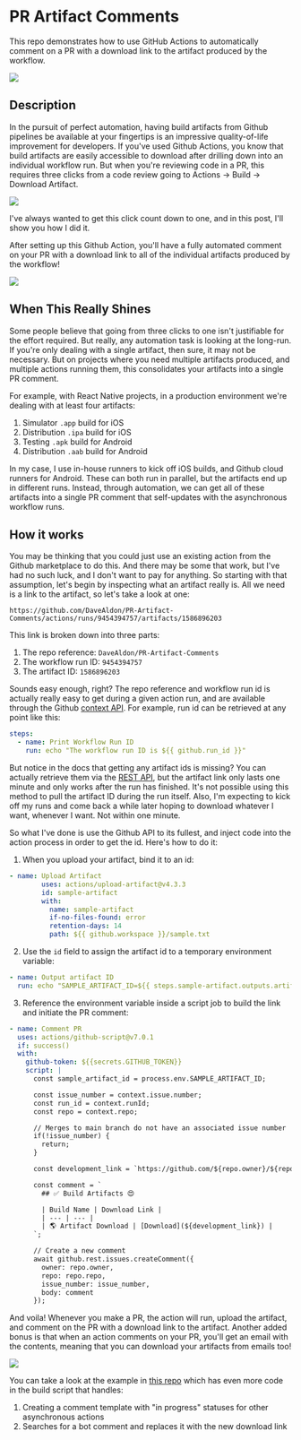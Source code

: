 # PR Artifact Comments

This repo demonstrates how to use GitHub Actions to automatically comment on a PR with a download link to the artifact produced by the workflow.

![](/assets/banner.png)

## Description

In the pursuit of perfect automation, having build artifacts from Github pipelines be available at your fingertips is an impressive quality-of-life improvement for developers. If you've used Github Actions, you know that build artifacts are easily accessible to download after drilling down into an individual workflow run. But when you're reviewing code in a PR, this requires three clicks from a code review going to Actions -> Build -> Download Artifact.

![](/assets/actions.png)


I've always wanted to get this click count down to one, and in this post, I'll show you how I did it.

After setting up this Github Action, you'll have a fully automated comment on your PR with a download link to all of the individual artifacts produced by the workflow!

![](/assets/comment.png)

## When This Really Shines

Some people believe that going from three clicks to one isn't justifiable for the effort required. But really, any automation task is looking at the long-run. If you're only dealing with a single artifact, then sure, it may not be necessary. But on projects where you need multiple artifacts produced, and multiple actions running them, this consolidates your artifacts into a single PR comment.

For example, with React Native projects, in a production environment we're dealing with at least four artifacts:

1. Simulator `.app` build for iOS
2. Distribution `.ipa` build for iOS
3. Testing `.apk` build for Android
4. Distribution `.aab` build for Android

In my case, I use in-house runners to kick off iOS builds, and Github cloud runners for Android. These can both run in parallel, but the artifacts end up in different runs. Instead, through automation, we can get all of these artifacts into a single PR comment that self-updates with the asynchronous workflow runs.

## How it works

You may be thinking that you could just use an existing action from the Github marketplace to do this. And there may be some that work, but I've had no such luck, and I don't want to pay for anything. So starting with that assumption, let's begin by inspecting what an artifact really is. All we need is a link to the artifact, so let's take a look at one:

`https://github.com/DaveAldon/PR-Artifact-Comments/actions/runs/9454394757/artifacts/1586896203`

This link is broken down into three parts:

1. The repo reference: `DaveAldon/PR-Artifact-Comments`
2. The workflow run ID: `9454394757`
3. The artifact ID: `1586896203`

Sounds easy enough, right? The repo reference and workflow run id is actually really easy to get during a given action run, and are available through the Github [context API](https://docs.github.com/en/actions/learn-github-actions/contexts). For example, run id can be retrieved at any point like this:

```yaml
steps:
  - name: Print Workflow Run ID
    run: echo "The workflow run ID is ${{ github.run_id }}"
```

But notice in the docs that getting any artifact ids is missing? You can actually retrieve them via the [REST API](https://docs.github.com/en/rest/actions/artifacts?apiVersion=2022-11-28), but the artifact link only lasts one minute and only works after the run has finished. It's not possible using this method to pull the artifact ID during the run itself. Also, I'm expecting to kick off my runs and come back a while later hoping to download whatever I want, whenever I want. Not within one minute.

So what I've done is use the Github API to its fullest, and inject code into the action process in order to get the id. Here's how to do it:

1. When you upload your artifact, bind it to an id:

```yaml
- name: Upload Artifact
        uses: actions/upload-artifact@v4.3.3
        id: sample-artifact
        with:
          name: sample-artifact
          if-no-files-found: error
          retention-days: 14
          path: ${{ github.workspace }}/sample.txt
```

2. Use the `id` field to assign the artifact id to a temporary environment variable:

```yaml
- name: Output artifact ID
  run: echo "SAMPLE_ARTIFACT_ID=${{ steps.sample-artifact.outputs.artifact-id }}" >> $GITHUB_ENV
```

3. Reference the environment variable inside a script job to build the link and initiate the PR comment:

```yaml
- name: Comment PR
  uses: actions/github-script@v7.0.1
  if: success()
  with:
    github-token: ${{secrets.GITHUB_TOKEN}}
    script: |
      const sample_artifact_id = process.env.SAMPLE_ARTIFACT_ID;

      const issue_number = context.issue.number;
      const run_id = context.runId;
      const repo = context.repo;

      // Merges to main branch do not have an associated issue number
      if(!issue_number) {
        return;
      }

      const development_link = `https://github.com/${repo.owner}/${repo.repo}/actions/runs/${run_id}/artifacts/${sample_artifact_id}`

      const comment = `
        ## ✅ Build Artifacts 😍

        | Build Name | Download Link |
        | --- | --- |
        | 🌎 Artifact Download | [Download](${development_link}) |
      `;

      // Create a new comment
      await github.rest.issues.createComment({
        owner: repo.owner,
        repo: repo.repo,
        issue_number: issue_number,
        body: comment
      });
```

And voila! Whenever you make a PR, the action will run, upload the artifact, and comment on the PR with a download link to the artifact. Another added bonus is that when an action comments on your PR, you'll get an email with the contents, meaning that you can download your artifacts from emails too!

![](/assets/email.png)

You can take a look at the example in [this repo](https://github.com/DaveAldon/PR-Artifact-Comments) which has even more code in the build script that handles:

1. Creating a comment template with "in progress" statuses for other asynchronous actions
2. Searches for a bot comment and replaces it with the new download link

